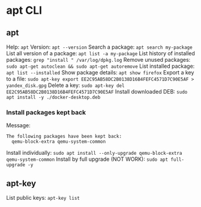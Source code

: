 # apt CLI

## apt
Help: `apt`
Version: `apt --version`
Search a package: `apt search my-package`
List all version of a package: `apt list -a my-package`
List history of installed packages: `grep "install " /var/log/dpkg.log`
Remove unused packages: `sudo apt-get autoclean && sudo apt-get autoremove`
List installed package: `apt list --installed`
Show package details: `apt show firefox`
Export a key to a file: `sudo apt-key export EE2C95AB58DC2B0138D16B4FEFC4571D7C90E5AF > yandex_disk.gpg`
Delete a key: `sudo apt-key del EE2C95AB58DC2B0138D16B4FEFC4571D7C90E5AF`
Install downloaded DEB: `sudo apt install -y ./docker-desktop.deb`

### Install packages kept back
Message:
```
The following packages have been kept back:
  qemu-block-extra qemu-system-common
```
Install individually: `sudo apt install --only-upgrade qemu-block-extra qemu-system-common`
Install by full upgrade (NOT WORK): `sudo apt full-upgrade -y`

## apt-key
List public keys: `apt-key list`
